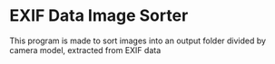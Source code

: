 # EXIF Data Image Sorter

This program is made to sort images into an output folder divided by camera model, extracted from EXIF data